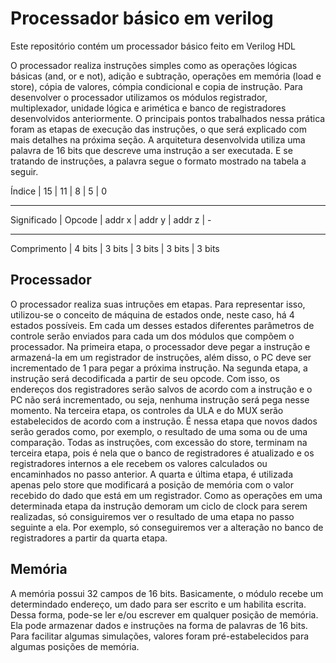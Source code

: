 # Processador básico em verilog
Este repositório contém um processador básico feito em Verilog HDL

O processador realiza instruções simples como as operações lógicas básicas (and, or e not), adição e subtração, operações em memória (load e store), cópia de valores, cómpia condicional e copia de instrução. Para desenvolver o processador utilizamos os módulos registrador, multiplexador, unidade lógica e arimética e banco de registradores desenvolvidos anteriormente. O principais pontos trabalhados nessa prática foram as etapas de execução das instruções, o que será explicado com mais detalhes na próxima seção. A arquitetura desenvolvida utiliza uma palavra de 16 bits que descreve uma instrução a ser executada. E se tratando de instruções, a palavra segue o formato mostrado na tabela a seguir.


Índice      |   15    |    11   |    8   |   5    | 0
_________________________________________________________
Significado	| Opcode  | addr x  | addr y | addr z | - 
_________________________________________________________
Comprimento	| 4 bits  | 3 bits  | 3 bits | 3 bits | 3 bits


## Processador
O processador realiza suas intruções em etapas. Para representar isso, utilizou-se o conceito de máquina de estados onde, neste caso, há 4 estados possíveis. Em cada um desses estados diferentes parâmetros de controle serão enviados para cada um dos módulos que compõem o processador. Na primeira etapa, o processador deve pegar a instrução e armazená-la em um registrador de instruções, além disso, o PC deve ser incrementado de 1 para pegar a próxima instrução. Na segunda etapa, a instrução será decodificada a partir de seu opcode. Com isso, os endereços dos registradores serão salvos de acordo com a instrução e o PC não será incrementado, ou seja, nenhuma instrução será pega nesse momento. Na terceira etapa, os controles da ULA e do MUX serão estabelecidos de acordo com a instrução. É nessa etapa que novos dados serão gerados como, por exemplo, o resultado de uma soma ou de uma comparação. Todas as instruções, com excessão do store, terminam na terceira etapa, pois é nela que o banco de registradores é atualizado e os registradores internos a ele recebem os valores calculados ou encaminhados no passo anterior. A quarta e última etapa, é utilizada apenas pelo store que modificará a posição de memória com o valor recebido do dado que está em um registrador. Como as operações em uma determinada etapa da instrução demoram um ciclo de clock para serem realizadas, só consiguiremos ver o resultado de uma etapa no passo seguinte a ela. Por exemplo, só conseguiremos ver a alteração no banco de registradores a partir da quarta etapa.

## Memória
A memória possui 32 campos de 16 bits. Basicamente, o módulo recebe um determindado endereço, um dado para ser escrito e um habilita escrita. Dessa forma, pode-se ler e/ou escrever em qualquer posição de memória. Ela pode armazenar dados e instruções na forma de palavras de 16 bits. Para facilitar algumas simulações, valores foram pré-estabelecidos para algumas posições de memória.
